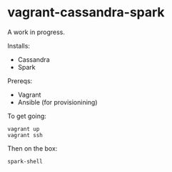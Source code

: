 vagrant-cassandra-spark
=======================

A work in progress.

Installs:
* Cassandra
* Spark

Prereqs:
* Vagrant
* Ansible (for provisionining)

To get going:
```
vagrant up
vagrant ssh
```

Then on the box:

```
spark-shell
```
